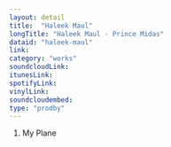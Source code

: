 ```yaml
---
layout: detail
title:  "Haleek Maul"
longTitle: "Haleek Maul - Prince Midas"
dataid: "haleek-maul"
link:
category: "works"
soundcloudLink:
itunesLink:
spotifyLink:
vinylLink:
soundcloudembed:
type: "prodby"
---
```


1. My Plane
